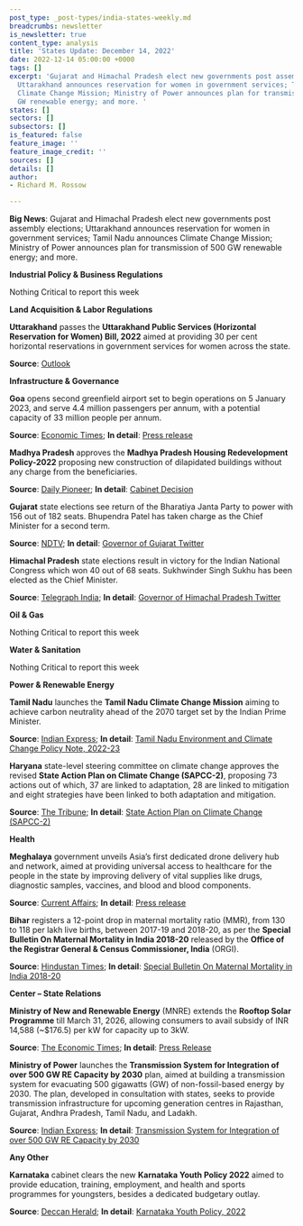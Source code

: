 ```yaml
---
post_type: _post-types/india-states-weekly.md
breadcrumbs: newsletter
is_newsletter: true
content_type: analysis
title: 'States Update: December 14, 2022'
date: 2022-12-14 05:00:00 +0000
tags: []
excerpt: 'Gujarat and Himachal Pradesh elect new governments post assembly elections;
  Uttarakhand announces reservation for women in government services; Tamil Nadu announces
  Climate Change Mission; Ministry of Power announces plan for transmission of 500
  GW renewable energy; and more. '
states: []
sectors: []
subsectors: []
is_featured: false
feature_image: ''
feature_image_credit: ''
sources: []
details: []
author:
- Richard M. Rossow

---
```

**Big News**: Gujarat and Himachal Pradesh elect new governments post assembly elections; Uttarakhand announces reservation for women in government services; Tamil Nadu announces Climate Change Mission; Ministry of Power announces plan for transmission of 500 GW renewable energy; and more.

**Industrial Policy & Business Regulations**

Nothing Critical to report this week

**Land Acquisition & Labor Regulations**

**Uttarakhand** passes the **Uttarakhand Public Services (Horizontal Reservation for Women) Bill, 2022** aimed at providing 30 per cent horizontal reservations in government services for women across the state. 

**Source**: [Outlook](https://www.outlookindia.com/national/uttarakhand-passes-bill-for-30-horizontal-reservation-for-local-women-what-it-means-news-243607)

**Infrastructure & Governance**

**Goa** opens second greenfield airport set to begin operations on 5 January 2023, and serve 4.4 million passengers per annum, with a potential capacity of 33 million people per annum. 

**Source**: [Economic Times](https://economictimes.indiatimes.com/industry/transportation/airlines-/-aviation/pm-modi-inaugurates-goas-second-airport-to-start-operations-from-january-5/articleshow/96152479.cms); **In detail**: [Press release](https://www.pmindia.gov.in/en/news_updates/pm-inaugurates-greenfield-international-airport-in-mopa-goa/?comment=disable)

**Madhya Pradesh** approves the **Madhya Pradesh Housing Redevelopment Policy-2022** proposing new construction of dilapidated buildings without any charge from the beneficiaries. 

**Source**: [Daily Pioneer](https://www.dailypioneer.com/2022/state-editions/cabinet-approves-mp-housing-redevelopment-policy-2022.html); **In detail**: [Cabinet Decision](https://acrobat.adobe.com/id/urn:aaid:sc:VA6C2:295d40fc-1304-42ad-9407-27a5e8f8b297)

**Gujarat** state elections see return of the Bharatiya Janta Party to power with 156 out of 182 seats. Bhupendra Patel has taken charge as the Chief Minister for a second term. 

**Source**: [NDTV](https://www.ndtv.com/india-news/gujarat-elections-grand-oath-ceremony-for-bhupendra-patel-in-gujarat-today-pm-narendra-modi-to-attend-3598311); **In detail**: [Governor of Gujarat Twitter](https://twitter.com/GovernorofGuj/status/1602266150464782340)

**Himachal Pradesh** state elections result in victory for the Indian National Congress which won 40 out of 68 seats. Sukhwinder Singh Sukhu has been elected as the Chief Minister. 

**Source**: [Telegraph India](https://www.telegraphindia.com/india/sukhwinder-sukhu-sworn-in-as-himachal-pradeshs-15th-chief-minister-mallikarjun-kharge-rahul-gandhi-priyanka-gandhi-attended-ceremony/cid/1903245); **In detail**: [Governor of Himachal Pradesh Twitter](https://twitter.com/RajBhavanHP/status/1601933510583136257)

**Oil & Gas**

Nothing Critical to report this week

**Water & Sanitation**

Nothing Critical to report this week

**Power & Renewable Energy**

**Tamil Nadu** launches the **Tamil Nadu Climate Change Mission** aiming to achieve carbon neutrality ahead of the 2070 target set by the Indian Prime Minister.

**Source**: [Indian Express](https://indianexpress.com/article/cities/chennai/tamil-nadu-climate-change-mission-mk-stalin-inauguration-8316468/lite/); **In detail**: [Tamil Nadu Environment and Climate Change Policy Note, 2022-23](https://cms.tn.gov.in/sites/default/files/documents/eccf_e_pn_2022_23.pdf)

**Haryana** state-level steering committee on climate change approves the revised **State Action Plan on Climate Change (SAPCC-2)**, proposing 73 actions out of which, 37 are linked to adaptation, 28 are linked to mitigation and eight strategies have been linked to both adaptation and mitigation. 

**Source**: [The Tribune](https://www.tribuneindia.com/news/haryana/nod-to-revised-action-plan-on-climate-change-459441); **In detail**: [State Action Plan on Climate Change (SAPCC-2)](http://harenvironment.gov.in/sites/default/files/documents/doc/Revised%20SAPCC_compressed.pdf)

**Health**

**Meghalaya** government unveils Asia’s first dedicated drone delivery hub and network, aimed at providing universal access to healthcare for the people in the state by improving delivery of vital supplies like drugs, diagnostic samples, vaccines, and blood and blood components. 

**Source**: [Current Affairs](https://currentaffairs.adda247.com/meghalaya-government-launches-asias-first-drone-delivery-hub-for-easy-access-to-healthcare/); **In detail**: [Press release](https://meghalaya.gov.in/sites/default/files/press_release/Meghalaya_Launched_its_First_Drone_Station_5th_Dec_2022.pdf)

**Bihar** registers a 12-point drop in maternal mortality ratio (MMR), from 130 to 118 per lakh live births, between 2017-19 and 2018-20, as per the **Special Bulletin On Maternal Mortality in India 2018-20** released by the **Office of the Registrar General & Census Commissioner, India** (ORGI). 

**Source**: [Hindustan Times](https://www.hindustantimes.com/cities/patna-news/bihars-maternal-mortality-rate-improves-still-worse-than-national-average-101669912444584.html); **In detail**: [Special Bulletin On Maternal Mortality in India 2018-20](https://censusindia.gov.in/nada/index.php/catalog/44379)

**Center – State Relations**

**Ministry of New and Renewable Energy** (MNRE) extends the **Rooftop Solar Programme** till March 31, 2026, allowing consumers to avail subsidy of INR 14,588 (\~$176.5) per kW for capacity up to 3kW. 

**Source**: [The Economic Times](https://economictimes.indiatimes.com/industry/renewables/government-extends-rooftop-solar-programme-till-march-2026/articleshow/96091604.cms); **In detail**: [Press Release](https://pib.gov.in/PressReleasePage.aspx?PRID=1881780)

**Ministry of Power** launches the **Transmission System for Integration of over 500 GW RE Capacity by 2030** plan, aimed at building a transmission system for evacuating 500 gigawatts (GW) of non-fossil-based energy by 2030. The plan, developed in consultation with states, seeks to provide transmission infrastructure for upcoming generation centres in Rajasthan, Gujarat, Andhra Pradesh, Tamil Nadu, and Ladakh. 

**Source**: [Indian Express](https://www.newindianexpress.com/business/2022/dec/07/centrelaunches-plan-for-transmission-of-500-gw-green-energy-by-2030-2525953.html); **In detail**: [Transmission System for Integration of over 500 GW RE Capacity by 2030](https://cea.nic.in/wp-content/uploads/notification/2022/12/CEA_Tx_Plan_for_500GW_Non_fossil_capacity_by_2030.pdf)

**Any Other**

**Karnataka** cabinet clears the new **Karnataka Youth Policy 2022** aimed to provide education, training, employment, and health and sports programmes for youngsters, besides a dedicated budgetary outlay. 

**Source**: [Deccan Herald](https://www.deccanherald.com/state/top-karnataka-stories/karnataka-cabinet-gives-nod-to-karnataka-youth-policy-1169999.html); **In detail**: [Karnataka Youth Policy, 2022](https://acrobat.adobe.com/id/urn:aaid:sc:VA6C2:7c95f60f-1acb-4930-93cd-4c74150cb545)
